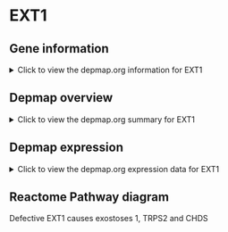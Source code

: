 <h1>EXT1</h1>

<h2>Gene information</h2>
<details>
  <summary>Click to view the depmap.org information for EXT1</summary>
  <iframe src="https://depmap.org/portal/gene/EXT1?tab=about" style="border:none;width:100%;height:800px"></iframe>
</details>

<h2>Depmap overview</h2>
<details>
  <summary>Click to view the depmap.org summary for EXT1</summary>
  <iframe src="https://depmap.org/portal/gene/EXT1?tab=overview" style="border:none;width:100%;height:800px"></iframe>
</details>

<h2>Depmap expression</h2>
<details>
  <summary>Click to view the depmap.org expression data for EXT1</summary>
  <iframe src="https://depmap.org/portal/gene/EXT1?tab=characterization" style="border:none;width:100%;height:800px"></iframe>
</details>



<h2>Reactome Pathway diagram</h2>
Defective EXT1 causes exostoses 1, TRPS2 and CHDS
<div id="diagramHolder"></div>

<script>
    //Creating the Reactome Diagram widget
    //Take into account a proxy needs to be set up in your server side pointing to www.reactome.org
    function onReactomeDiagramReady(){  //This function is automatically called when the widget code is ready to be used
        var diagram = Reactome.Diagram.create({
            "placeHolder" : "diagramHolder",
            "width" : 900,
            "height" : 500
        });

        //Initialising it to the "Hemostasis" pathway
        diagram.loadDiagram("R-HSA-3656253");

        //Adding different listeners

        diagram.onDiagramLoaded(function (loaded) {
            console.info("Loaded ", loaded);
            diagram.flagItems("BAD");
	    diagram.flagItems("Q92934");
            if (loaded == "R-HSA-3656253") diagram.selectItem("R-HSA-3656253");
        });

     }
</script>



